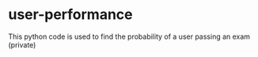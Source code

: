 # user-performance
This python code is used to find the probability of a user passing an exam (private)
